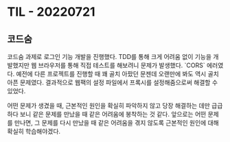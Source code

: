 # TIL - 20220721

## 코드숨

코드숨 과제로 로그인 기능 개발을 진행했다. TDD를 통해 크게 어려움 없이 기능을 개발했지만 웹 브라우저를 통해 직접 테스트를 해보려니 문제가 발생했다. \`CORS\` 에러였다. 예전에 다른 프로젝트를 진행할 때 꽤 골치 아팠던 문젠데 오랜만에 봐도 역시 골치 아픈 문제였다. 결과적으로 웹팩의 설정 파일에서 프록시를 설정해줌으로써 해결할 수 있었다.

어떤 문제가 생겼을 때, 근본적인 원인을 확실히 파악하지 않고 당장 해결하는 데만 급급하다 보니 같은 문제를 만났을 때 같은 어려움에 봉착하는 것 같다. 앞으로는 어떤 문제를 만나면, 그 문제를 다시 만났을 때 같은 어려움을 겪지 않도록 근본적인 원인에 대해 확실히 학습해야겠다.
